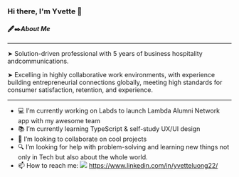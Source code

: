 ### Hi there, I'm Yvette 👋 

#### 🖋✒️***About Me***

--------

   ➤ Solution-driven professional with 5 years of business hospitality andcommunications.

   ➤ Excelling in highly collaborative work environments, with experience building entrepreneurial connections globally, meeting high standards for consumer satisfaction, retention, and experience.

--------
- 💻 I’m currently working on  Labds to launch Lambda Alumni Network app with my awesome team 
- 📚 I’m currently learning TypeScript & self-study UX/UI design 
- 📌 I’m looking to collaborate on cool projects 
- 🔍 I’m looking for help with problem-solving and learning new things not only in Tech but also about the whole world. 
- 📫 How to reach me: 
 <img src="https://img.icons8.com/windows/32/000000/linkedin.png"/> https://www.linkedin.com/in/yvetteluong22/

